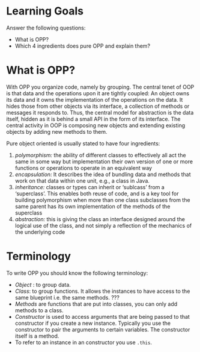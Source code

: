 # Learning Goals
Answer the following questions:
- What is OPP?
- Which 4 ingredients does pure OPP and explain them? 

# What is OPP?
With OPP you organize code, namely by grouping. The central tenet of OOP is that data and the operations upon it are tightly coupled: An object owns its data and it owns the implementation of the operations on the data. It hides those from other objects via its interface, a collection of methods or messages it responds to. Thus, the central model for abstraction is the data itself, hidden as it is behind a small API in the form of its interface. The central activity in OOP is composing new objects and extending existing objects by adding new methods to them.

Pure object oriented is usually stated to have four ingredients:
1. *polymorphism:* the ability of different classes to effectively all act the same in some way but implementation their own version of one or more functions or operations to operate in an equivalent way
2. *encapsulation:*  It describes the idea of bundling data and methods that work on that data within one unit, e.g., a class in Java.
3. *inheritance:* classes or types can inherit or ‘sublcass’ from a ‘superclass’.  This enables both reuse of code, and is a key tool for building polymorphism when more than one class subclasses from the same parent has its own implementation of the methods of the superclass
4. *abstraction:* this is giving the class an interface designed around the logical use of the class, and not simply a reflection of the mechanics of the underlying code

# Terminology
To write OPP you should know the following terminology:
- *Object* : to group data.
- *Class*: to group functions. It allows the instances to have access to the same blueprint i.e. the same methods. ???
- *Methods* are functions that are put into classes, you can only add methods to a class.
- *Constructor* is used to access arguments that are being passed to that constructor if you create a new instance. Typically you use the constructor to pair the arguments to certain variables. The constructor itself is a method.
- To refer to an instance in an constructor you use `.this`.

